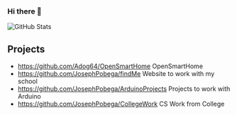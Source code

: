 ### Hi there 👋
![GitHub Stats](https://github-readme-stats.vercel.app/api?username=JosephPobega&show_icons=true&count_private=true&line_height=40&theme=github_dark)


## Projects

* https://github.com/Adog64/OpenSmartHome OpenSmartHome 
* https://github.com/JosephPobega/findMe Website to work with my school 
* https://github.com/JosephPobega/ArduinoProjects Projects to work with Arduino 
* https://github.com/JosephPobega/CollegeWork CS Work from College
